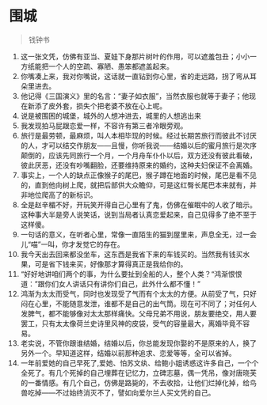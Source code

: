 # 围城
> 钱钟书

1. 这一张文凭，仿佛有亚当、夏娃下身那片树叶的作用，可以遮羞包丑；小小一方纸能把一个人的空疏、寡陋、愚笨都遮盖起来。
2. 你嘴凑上来，我对你嘴说，这话就一直钻到你心里，省的走远路，拐了弯从耳朵里进去。
3. 他记得《三国演义》里的名言：“妻子如衣服”，当然衣服也就等于妻子；他现在新添了皮外套，损失个把老婆不放在心上呢。
4. 说是被围困的城堡，城外的人想冲进去，城里的人想逃出来
5. 我发现拍马屁跟恋爱一样，不容许有第三者冷眼旁观。
6. 旅行是最劳顿，最麻烦，叫人本相毕现的时候。经过长期苦旅行而彼此不讨厌的人，才可以结交作朋友——且慢，你听我说——结婚以后的蜜月旅行是次序颠倒的，应该先同旅行一个月，一个月舟车仆仆以后，双方还没有彼此看破，彼此厌恶，还没有吵嘴翻脸，还要维持原来的婚约，这种夫妇保证不会离婚。
7. 事实上，一个人的缺点正像猴子的尾巴，猴子蹲在地面的时候，尾巴是看不见的，直到他向树上爬，就把后部供大众瞻仰，可是这红臀长尾巴本来就有，并非地位爬高了的新标识。
8. 全是赵辛楣不好，开玩笑开得自己心里有了鬼，仿佛在催眠中的人收了暗示。这种事大半是旁人说笑话，说到当局者认真恋爱起来，自己见得多了绝不至于这样傻。
9. 一句话的意义，在听者心里，常像一直陌生的猫到屋里来，声息全无，过一会儿“喵”一叫，你才发觉它的存在。
10. 我今天出去回来都没坐车，这东西是我省下来的车钱买的。当然我有钱买水果，可是省下钱来买，好像那才算得真正是我给你的。
11. “好好地讲咱们两个的事，为什么要扯到全船的人，整个人类？“鸿渐恨恨道：”跟你们女人讲话只有讲你们自己，此外什么都不懂！”
12. 鸿渐为太太而受气，同时也发现受了气而有个太太的方便。从前受了气，只好闷在心里，不能随意发泄，谁都不是自己的出气筒。现在可不同了；对任何人发脾气，都不能够像对太太那样痛快。父母兄弟不用说，朋友要绝交，用人要罢工，只有太太像荷兰史诗里风神的皮袋，受气的容量最大，离婚毕竟不容易。
13. 老实说，不管你跟谁结婚，结婚以后，你总能发现你娶的不是原来的人，换了另外一个。早知道这样，结婚以前那种追求、恋爱等等，全可以省掉。
14. 一年前爱她的自己早死了,爱她、怕苏文纨、给鲍小姐诱惑这许多自己，一个个全死了。有几个死掉的自己埋葬在记忆力，立碑志墓，偶一凭吊，像对唐晓芙的一番情感。有几个自己，仿佛是路毙的，不去收拾，让他们烂掉化掉，给鸟兽吃掉——不过始终消灭不了，譬如向爱尔兰人买文凭的自己。